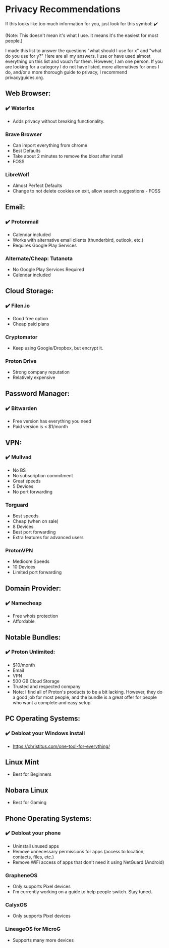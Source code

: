 # Privacy Recommendations

If this looks like too much information for you, just look for this symbol: :heavy_check_mark: 

(Note: This doesn't mean it's what I use. It means it's the easiest for most people.)

I made this list to answer the questions "what should I use for x" and  "what do you use for y?" Here are all my answers. I use or have used almost everything on this list and vouch for them. However, I am one person. If you are looking for a category I do not have listed, more alternatives for ones I do, and/or a more thorough guide to privacy, I recommend privacyguides.org. 


## Web Browser:

### :heavy_check_mark: Waterfox
- Adds privacy without breaking functionality.

### Brave Browser

- Can import everything from chrome
- Best Defaults
- Take about 2 minutes to remove the bloat after install
- FOSS

### LibreWolf
	
- Almost Perfect Defaults
- Change to not delete cookies on exit, allow search suggestions
		- FOSS

## Email:
	
### :heavy_check_mark: Protonmail
		
- Calendar included
- Works with alternative email clients (thunderbird, outlook, etc.)
- Requires Google Play Services


### Alternate/Cheap: Tutanota

- No Google Play Services Required
- Calendar included

## Cloud Storage:

### :heavy_check_mark: Filen.io
- Good free option
- Cheap paid plans

### Cryptomator
- Keep using Google/Dropbox, but encrypt it.

### Proton Drive
- Strong company reputation
- Relatively expensive


## Password Manager:

### :heavy_check_mark: Bitwarden
- Free version has everything you need
- Paid version is < $1/month

## VPN:

### :heavy_check_mark: Mullvad
- No BS
- No subscription commitment
- Great speeds
- 5 Devices
- No port forwarding

### Torguard
- Best speeds
- Cheap (when on sale)
- 8 Devices
- Best port forwarding
- Extra features for advanced users


### ProtonVPN
- Mediocre Speeds
- 10 Devices
- Limited port forwarding



## Domain Provider:

### :heavy_check_mark: Namecheap
- Free whois protection
- Affordable

## Notable Bundles: 

### :heavy_check_mark: Proton Unlimited:
- $10/month
- Email
- VPN 
- 500 GB Cloud Storage 
- Trusted and respected company
- Note: I find all of Proton's products to be a bit lacking. 
However, they do a good job for most people, and the bundle is a great offer for people who want a complete and easy setup.

## PC Operating Systems:

### :heavy_check_mark: Debloat your Windows install
- https://christitus.com/one-tool-for-everything/
 
## Linux Mint
- Best for Beginners
  
## Nobara Linux
- Best for Gaming

## Phone Operating Systems:
### :heavy_check_mark: Debloat your phone
- Uninstall unused apps
- Remove unnecessary permissions for apps (access to location, contacts, files, etc.) 
- Remove WiFi access of apps that don't need it using NetGuard (Android)

### GrapheneOS
- Only supports Pixel devices 
- I'm currently working on a guide to help people switch. Stay tuned.
 
### CalyxOS
- Only supports Pixel devices

### LineageOS for MicroG
- Supports many more devices
